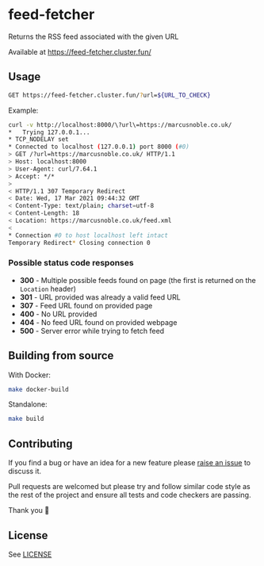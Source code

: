 # feed-fetcher

Returns the RSS feed associated with the given URL

Available at https://feed-fetcher.cluster.fun/

## Usage

```sh
GET https://feed-fetcher.cluster.fun/?url=${URL_TO_CHECK}
```

Example:

```sh
curl -v http://localhost:8000/\?url\=https://marcusnoble.co.uk/
*   Trying 127.0.0.1...
* TCP_NODELAY set
* Connected to localhost (127.0.0.1) port 8000 (#0)
> GET /?url=https://marcusnoble.co.uk/ HTTP/1.1
> Host: localhost:8000
> User-Agent: curl/7.64.1
> Accept: */*
>
< HTTP/1.1 307 Temporary Redirect
< Date: Wed, 17 Mar 2021 09:44:32 GMT
< Content-Type: text/plain; charset=utf-8
< Content-Length: 18
< Location: https://marcusnoble.co.uk/feed.xml
<
* Connection #0 to host localhost left intact
Temporary Redirect* Closing connection 0
```

### Possible status code responses

* **300** - Multiple possible feeds found on page (the first is returned on the `Location` header)
* **301** - URL provided was already a valid feed URL
* **307** - Feed URL found on provided page
* **400** - No URL provided
* **404** - No feed URL found on provided webpage
* **500** - Server error while trying to fetch feed

## Building from source

With Docker:

```sh
make docker-build
```

Standalone:

```sh
make build
```

## Contributing

If you find a bug or have an idea for a new feature please [raise an issue](issues/new) to discuss it.

Pull requests are welcomed but please try and follow similar code style as the rest of the project and ensure all tests and code checkers are passing.

Thank you 💛

## License

See [LICENSE](LICENSE)

